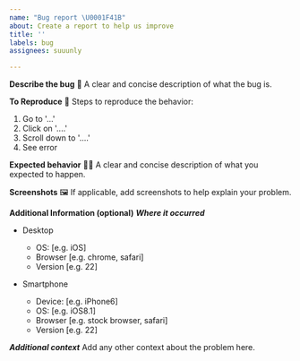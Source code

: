 ```yaml
---
name: "Bug report \U0001F41B"
about: Create a report to help us improve
title: ''
labels: bug
assignees: suuunly

---
```


**Describe the bug** 🐛
A clear and concise description of what the bug is.

**To Reproduce** 📝
Steps to reproduce the behavior:
1. Go to '...'
2. Click on '....'
3. Scroll down to '....'
4. See error

**Expected behavior** 🕵️‍♂️
A clear and concise description of what you expected to happen.

**Screenshots** 🖼
If applicable, add screenshots to help explain your problem.

**Additional Information (optional)**
***Where it occurred***
- Desktop
  - OS: [e.g. iOS]
  - Browser [e.g. chrome, safari]
  - Version [e.g. 22]

- Smartphone
  - Device: [e.g. iPhone6]
  - OS: [e.g. iOS8.1]
  - Browser [e.g. stock browser, safari]
  - Version [e.g. 22]

***Additional context***
Add any other context about the problem here.
